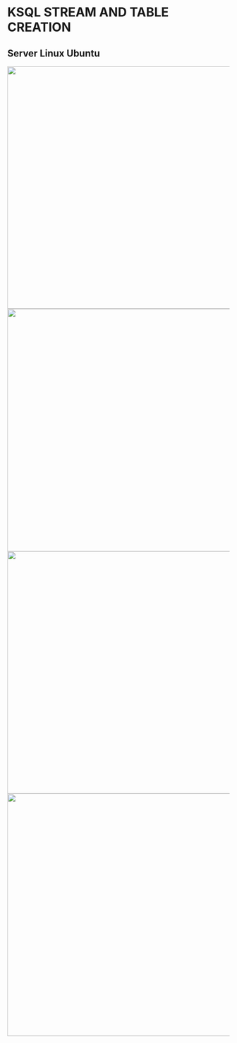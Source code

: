 # KSQL STREAM AND TABLE CREATION
## Server Linux Ubuntu

<img src="https://github.com/CollegeBoreal/INF1086-201-21H-01/blob/main/2.KSQL/300115140/IMAGES/ksql1.PNG" width="550">


<img src="https://github.com/CollegeBoreal/INF1086-201-21H-01/blob/main/2.KSQL/300115140/IMAGES/ksql4.PNG" width="550">




<img src="https://github.com/CollegeBoreal/INF1086-201-21H-01/blob/main/2.KSQL/300115140/IMAGES/ksql3.PNG" width="550">





<img src="https://github.com/CollegeBoreal/INF1086-201-21H-01/blob/main/2.KSQL/300115140/IMAGES/ksql2.PNG" width="550">


